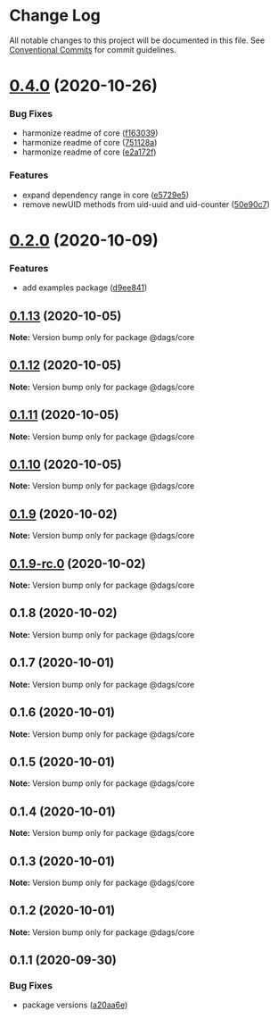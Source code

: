 # Change Log

All notable changes to this project will be documented in this file.
See [Conventional Commits](https://conventionalcommits.org) for commit guidelines.

# [0.4.0](https://github.com/AlexanderLapygin/dags/compare/@dags/core@0.2.0...@dags/core@0.4.0) (2020-10-26)


### Bug Fixes

* harmonize readme of core ([f163039](https://github.com/AlexanderLapygin/dags/commit/f163039f5b162fe7ea7abe8878fb80ba70d1c6fe))
* harmonize readme of core ([751128a](https://github.com/AlexanderLapygin/dags/commit/751128a81de88e8bfe4333f5e2a7595c8143e03f))
* harmonize readme of core ([e2a172f](https://github.com/AlexanderLapygin/dags/commit/e2a172f12519e293fae24f3b3cc5e1ce5f6a7bf1))


### Features

* expand dependency range in core ([e5729e5](https://github.com/AlexanderLapygin/dags/commit/e5729e5b21af956141d460c228c8294c73eca9c1))
* remove newUID methods from uid-uuid and uid-counter ([50e90c7](https://github.com/AlexanderLapygin/dags/commit/50e90c77fd88e44870b36e675875bbfa42c8811e))






# [0.2.0](https://github.com/AlexanderLapygin/dags/compare/@dags/core@0.1.13...@dags/core@0.2.0) (2020-10-09)


### Features

* add examples package ([d9ee841](https://github.com/AlexanderLapygin/dags/commit/d9ee841f06f4b3533425020c2902b3a5a5d05ea0))






## [0.1.13](https://github.com/AlexanderLapygin/dags/compare/@dags/core@0.1.12...@dags/core@0.1.13) (2020-10-05)

**Note:** Version bump only for package @dags/core





## [0.1.12](https://github.com/AlexanderLapygin/dags/compare/@dags/core@0.1.11...@dags/core@0.1.12) (2020-10-05)

**Note:** Version bump only for package @dags/core





## [0.1.11](https://github.com/AlexanderLapygin/dags/compare/@dags/core@0.1.10...@dags/core@0.1.11) (2020-10-05)

**Note:** Version bump only for package @dags/core





## [0.1.10](https://github.com/AlexanderLapygin/dags/compare/@dags/core@0.1.9...@dags/core@0.1.10) (2020-10-05)

**Note:** Version bump only for package @dags/core






## [0.1.9](https://github.com/AlexanderLapygin/dags/compare/@dags/core@0.1.9-rc.0...@dags/core@0.1.9) (2020-10-02)

**Note:** Version bump only for package @dags/core





## [0.1.9-rc.0](https://github.com/AlexanderLapygin/dags/compare/@dags/core@0.1.8...@dags/core@0.1.9-rc.0) (2020-10-02)

**Note:** Version bump only for package @dags/core






## 0.1.8 (2020-10-02)

**Note:** Version bump only for package @dags/core





## 0.1.7 (2020-10-01)

**Note:** Version bump only for package @dags/core





## 0.1.6 (2020-10-01)

**Note:** Version bump only for package @dags/core





## 0.1.5 (2020-10-01)

**Note:** Version bump only for package @dags/core





## 0.1.4 (2020-10-01)

**Note:** Version bump only for package @dags/core





## 0.1.3 (2020-10-01)

**Note:** Version bump only for package @dags/core





## 0.1.2 (2020-10-01)

**Note:** Version bump only for package @dags/core





## 0.1.1 (2020-09-30)


### Bug Fixes

* package versions ([a20aa6e](https://github.com/AlexanderLapygin/dags/commit/a20aa6e797b3bc970ca201819bad22e5211fbabf))
